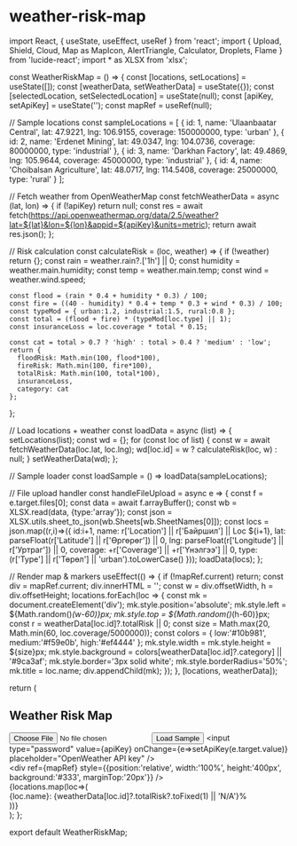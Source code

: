 # weather-risk-map
import React, { useState, useEffect, useRef } from 'react';
import { Upload, Shield, Cloud, Map as MapIcon, AlertTriangle, Calculator, Droplets, Flame } from 'lucide-react';
import * as XLSX from 'xlsx';

const WeatherRiskMap = () => {
  const [locations, setLocations] = useState([]);
  const [weatherData, setWeatherData] = useState({});
  const [selectedLocation, setSelectedLocation] = useState(null);
  const [apiKey, setApiKey] = useState('');
  const mapRef = useRef(null);

  // Sample locations
  const sampleLocations = [
    { id: 1, name: 'Ulaanbaatar Central', lat: 47.9221, lng: 106.9155, coverage: 150000000, type: 'urban' },
    { id: 2, name: 'Erdenet Mining', lat: 49.0347, lng: 104.0736, coverage: 80000000, type: 'industrial' },
    { id: 3, name: 'Darkhan Factory', lat: 49.4869, lng: 105.9644, coverage: 45000000, type: 'industrial' },
    { id: 4, name: 'Choibalsan Agriculture', lat: 48.0717, lng: 114.5408, coverage: 25000000, type: 'rural' }
  ];

  // Fetch weather from OpenWeatherMap
  const fetchWeatherData = async (lat, lon) => {
    if (!apiKey) return null;
    const res = await fetch(https://api.openweathermap.org/data/2.5/weather?lat=${lat}&lon=${lon}&appid=${apiKey}&units=metric);
    return await res.json();
  };

  // Risk calculation
  const calculateRisk = (loc, weather) => {
    if (!weather) return {};
    const rain = weather.rain?.['1h'] || 0;
    const humidity = weather.main.humidity;
    const temp = weather.main.temp;
    const wind = weather.wind.speed;

    const flood = (rain * 0.4 + humidity * 0.3) / 100;
    const fire = ((40 - humidity) * 0.4 + temp * 0.3 + wind * 0.3) / 100;
    const typeMod = { urban:1.2, industrial:1.5, rural:0.8 };
    const total = (flood + fire) * (typeMod[loc.type] || 1);
    const insuranceLoss = loc.coverage * total * 0.15;

    const cat = total > 0.7 ? 'high' : total > 0.4 ? 'medium' : 'low';
    return {
      floodRisk: Math.min(100, flood*100),
      fireRisk: Math.min(100, fire*100),
      totalRisk: Math.min(100, total*100),
      insuranceLoss,
      category: cat
    };
  };

  // Load locations + weather
  const loadData = async (list) => {
    setLocations(list);
    const wd = {};
    for (const loc of list) {
      const w = await fetchWeatherData(loc.lat, loc.lng);
      wd[loc.id] = w ? calculateRisk(loc, w) : null;
    }
    setWeatherData(wd);
  };

  // Sample loader
  const loadSample = () => loadData(sampleLocations);

  // File upload handler
  const handleFileUpload = async e => {
    const f = e.target.files[0];
    const data = await f.arrayBuffer();
    const wb = XLSX.read(data, {type:'array'});
    const json = XLSX.utils.sheet_to_json(wb.Sheets[wb.SheetNames[0]]);
    const locs = json.map((r,i)=>({
      id:i+1,
      name: r['Location'] || r['Байршил'] || Loc ${i+1},
      lat: parseFloat(r['Latitude'] || r['Өргөрөг']) || 0,
      lng: parseFloat(r['Longitude'] || r['Уртраг']) || 0,
      coverage: +r['Coverage'] || +r['Үнэлгээ'] || 0,
      type: (r['Type'] || r['Төрөл'] || 'urban').toLowerCase()
    }));
    loadData(locs);
  };

  // Render map & markers
  useEffect(() => {
    if (!mapRef.current) return;
    const div = mapRef.current;
    div.innerHTML = '';
    const w = div.offsetWidth, h = div.offsetHeight;
    locations.forEach(loc => {
      const mk = document.createElement('div');
      mk.style.position='absolute';
      mk.style.left = ${Math.random()*(w-60)}px;
      mk.style.top = ${Math.random()*(h-60)}px;
      const r = weatherData[loc.id]?.totalRisk || 0;
      const size = Math.max(20, Math.min(60, loc.coverage/5000000));
      const colors = { low:'#10b981', medium:'#f59e0b', high:'#ef4444' };
      mk.style.width = mk.style.height = ${size}px;
      mk.style.background = colors[weatherData[loc.id]?.category] || '#9ca3af';
      mk.style.border='3px solid white'; mk.style.borderRadius='50%';
      mk.title = loc.name;
      div.appendChild(mk);
    });
  }, [locations, weatherData]);

  return (
    <div className="p-4">
      <h2>Weather Risk Map</h2>
      <div>
        <input type="file" accept=".xlsx,.xls" onChange={handleFileUpload} />
        <button onClick={loadSample}>Load Sample</button>
        <input type="password" value={apiKey} onChange={e=>setApiKey(e.target.value)} placeholder="OpenWeather API key" />
      </div>
      <div ref={mapRef} style={{position:'relative', width:'100%', height:'400px', background:'#333', marginTop:'20px'}} />
      <div>
        {locations.map(loc=>(
          <div key={loc.id}>
            {loc.name}: {weatherData[loc.id]?.totalRisk?.toFixed(1) || 'N/A'}%
          </div>
        ))}
      </div>
    </div>
  );
};

export default WeatherRiskMap;
